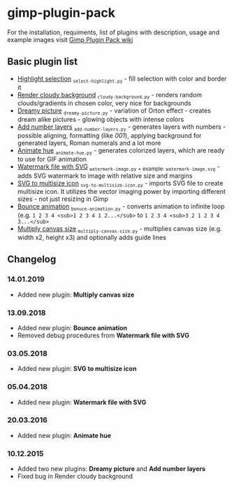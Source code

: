# gimp-plugin-pack

For the installation, requiments, list of plugins with description, usage and example images visit [Gimp Plugin Pack wiki](https://github.com/Krzysiu/krzysiu-gimp-plugin-pack/wiki)

## Basic plugin list
+ [Highlight selection](https://github.com/Krzysiu/krzysiu-gimp-plugin-pack/wiki/Highlight-selection) <sub>`select-highlight.py`</sub> - fill selection with color and border it
+ [Render cloudy background](https://github.com/Krzysiu/krzysiu-gimp-plugin-pack/wiki/Render-cloudy-background) <sub>`cloudy-background.py`</sub> - renders random clouds/gradients in chosen color, very nice for backgrounds
+ [Dreamy picture](https://github.com/Krzysiu/krzysiu-gimp-plugin-pack/wiki/Dreamy-picture) <sub>`dreamy-picture.py`</sub> - variation of Orton effect - creates dream alike pictures - glowing objects with intense colors
+ [Add number layers](https://github.com/Krzysiu/krzysiu-gimp-plugin-pack/wiki/Add-number-layers) <sub>`add-number-layers.py`</sub> - generates layers with numbers - possible aligning, formatting (like *001*), applying background for generated layers, Roman numerals and a lot more
+ [Animate hue](https://github.com/Krzysiu/krzysiu-gimp-plugin-pack/wiki/Animate-hue) <sub>`animate-hue.py`</sub> - generates colorized layers, which are ready to use for GIF animation
+ [Watermark file with SVG](https://github.com/Krzysiu/krzysiu-gimp-plugin-pack/wiki/Watermark-file-with-SVG) <sub>`watermark-image.py` + example: `watermark-image.svg`</sub> - adds SVG watermark to image with relative size and margins
+ [SVG to multisize icon](https://github.com/Krzysiu/krzysiu-gimp-plugin-pack/wiki/SVG-to-multisize-icon) <sub>`svg-to-multisize-icon.py`</sub> - imports SVG file to create multisize icon. It utilizes the vector imaging power by importing different sizes - not just resizing in Gimp
+ [Bounce animation](https://github.com/Krzysiu/krzysiu-gimp-plugin-pack/wiki/Bounce-animation) <sub>`bonuce-animation.py`</sub> - converts animation to infinite loop (e.g. `1 2 3 4 <sub>1 2 3 4 1 2...</sub>` to `1 2 3 4 <sub>3 2 1 2 3 4 3...</sub>`
+ [Multiply canvas size](https://github.com/Krzysiu/krzysiu-gimp-plugin-pack/wiki/Multiply-canvas-size) <sub>`multiply-canvas-size.py`</sub> - multiplies canvas size (e.g. width x2, height x3) and optionally adds guide lines

## Changelog
### 14.01.2019
+ Added new plugin: **Multiply canvas size**

### 13.09.2018
+ Added new plugin: **Bounce animation**
+ Removed debug procedures from **Watermark file with SVG**

### 03.05.2018
+ Added new plugin: **SVG to multisize icon**

### 05.04.2018
+ Added new plugin: **Watermark file with SVG**

### 20.03.2016
+ Added new plugin: **Animate hue**

### 10.12.2015
+ Added two new plugins: **Dreamy picture** and **Add number layers**
+ Fixed bug in Render cloudy background
